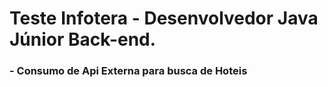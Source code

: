 # Teste Infotera - Desenvolvedor Java Júnior Back-end.

### - Consumo de Api Externa para busca de Hoteis
